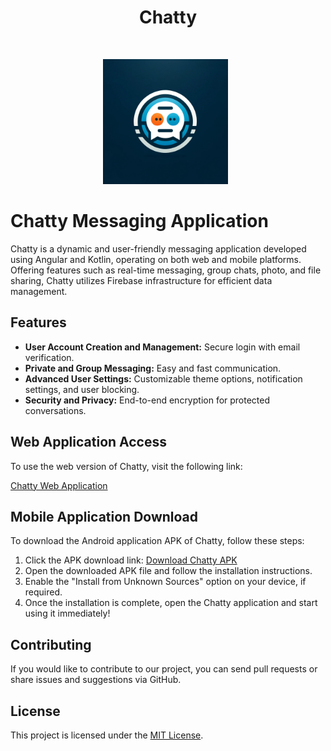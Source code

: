 <h1 align="center"> Chatty </h1> <br> 
<p align="center">
<img src = "chatty-images/Chatty.png" height=200> &nbsp;
</p>


# Chatty Messaging Application

Chatty is a dynamic and user-friendly messaging application developed using Angular and Kotlin, operating on both web and mobile platforms. Offering features such as real-time messaging, group chats, photo, and file sharing, Chatty utilizes Firebase infrastructure for efficient data management.

## Features

- **User Account Creation and Management:** Secure login with email verification.
- **Private and Group Messaging:** Easy and fast communication.
- **Advanced User Settings:** Customizable theme options, notification settings, and user blocking.
- **Security and Privacy:** End-to-end encryption for protected conversations.

## Web Application Access

To use the web version of Chatty, visit the following link:

[Chatty Web Application](#)

## Mobile Application Download

To download the Android application APK of Chatty, follow these steps:

1. Click the APK download link: [Download Chatty APK](#)
2. Open the downloaded APK file and follow the installation instructions.
3. Enable the "Install from Unknown Sources" option on your device, if required.
4. Once the installation is complete, open the Chatty application and start using it immediately!

## Contributing

If you would like to contribute to our project, you can send pull requests or share issues and suggestions via GitHub.

## License

This project is licensed under the [MIT License](LICENSE).
